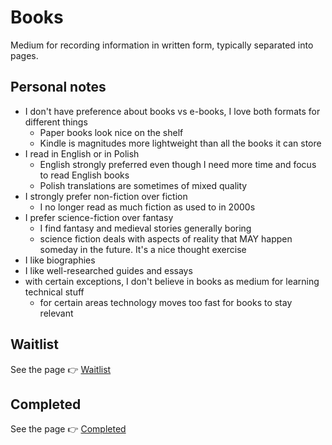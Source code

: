 # Books

Medium for recording information in written form, typically separated into pages.

## Personal notes

- I don't have preference about books vs e-books, I love both formats for different things
  - Paper books look nice on the shelf
  - Kindle is magnitudes more lightweight than all the books it can store
- I read in English or in Polish
  - English strongly preferred even though I need more time and focus to read English books
  - Polish translations are sometimes of mixed quality
- I strongly prefer non-fiction over fiction
  - I no longer read as much fiction as used to in 2000s
- I prefer science-fiction over fantasy
  - I find fantasy and medieval stories generally boring
  - science fiction deals with aspects of reality that MAY happen someday in the future. It's a nice thought exercise
- I like biographies
- I like well-researched guides and essays
- with certain exceptions, I don't believe in books as medium for learning technical stuff
  - for certain areas technology moves too fast for books to stay relevant

## Waitlist

See the page 👉 [Waitlist](./waitlist.md)

## Completed

See the page 👉 [Completed](./completed.md)
